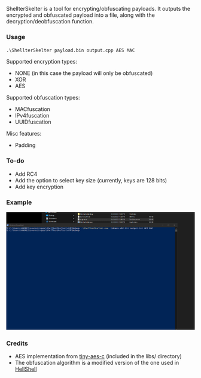 
ShellterSkelter is a tool for encrypting/obfuscating payloads. It outputs the encrypted and obfuscated payload into a file, along with the decryption/deobfuscation function.

### Usage

`.\ShellterSkelter payload.bin output.cpp AES MAC`

Supported encryption types:
- NONE (in this case the payload will only be obfuscated)
- XOR
- AES

Supported obfuscation types:
- MACfuscation
- IPv4fuscation
- UUIDfuscation

Misc features:
- Padding

### To-do

- Add RC4
- Add the option to select key size (currently, keys are 128 bits)
- Add key encryption

### Example

![ShellterSkelter](Images/ExampleUsage.gif)

### Credits

 - AES implementation from [tiny-aes-c](https://github.com/kokke/tiny-AES-c) (included in the libs/ directory)
 - The obfuscation algorithm is a modified version of the one used in [HellShell](https://github.com/NUL0x4C/HellShell)
